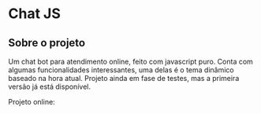 # Chat JS

## Sobre o projeto

Um chat bot para atendimento online, feito com javascript puro. Conta com algumas funcionalidades interessantes, uma delas é o tema dinâmico baseado na hora atual. Projeto ainda em fase de testes, mas a primeira versão já está disponível. 

Projeto online: